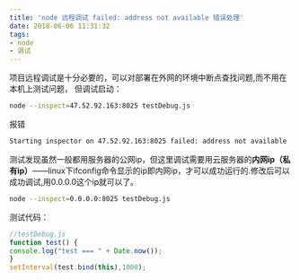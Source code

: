 ```yaml
---
title: 'node 远程调试 failed: address not available 错误处理'
date: 2018-06-06 11:31:32
tags: 
- node 
- 调试
---
```


项目远程调试是十分必要的，可以对部署在外网的环境中断点查找问题,而不用在本机上测试问题，
但调试启动：

```sh
node --inspect=47.52.92.163:8025 testDebug.js
```

报错

```sh
Starting inspector on 47.52.92.163:8025 failed: address not available
```

测试发现虽然一般都用服务器的公网ip，但这里调试需要用云服务器的<strong>内网ip（私有ip）</strong>——linux下ifconfig命令显示的ip即内网ip，才可以成功运行的.修改后可以成功调试,用0.0.0.0这个ip就可以了。

```sh
node --inspect=0.0.0.0:8025 testDebug.js
```

测试代码：
```js
//testDebug.js
function test() {
console.log("test === " + Date.now());
}
setInterval(test.bind(this),1000);
```